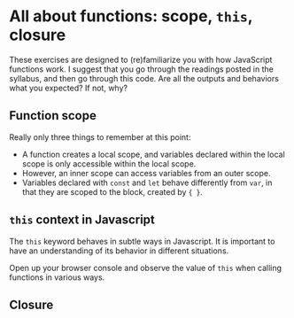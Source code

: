 # All about functions: scope, `this`, closure

These exercises are designed to (re)familiarize you with how JavaScript functions work. I suggest that you go through the readings posted in the syllabus, and then go through this code. Are all the outputs and behaviors what you expected? If not, why?

## Function scope

Really only three things to remember at this point:
* A function creates a local scope, and variables declared within the local scope is only accessible within the local scope.
* However, an inner scope can access variables from an outer scope.
* Variables declared with `const` and `let` behave differently from `var`, in that they are scoped to the block, created by `{ }`.

## `this`  context in Javascript

The `this` keyword behaves in subtle ways in Javascript. It is important to have an understanding of its behavior in different situations. 

Open up your browser console and observe the value of `this` when calling functions in various ways.

## Closure 